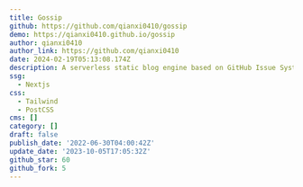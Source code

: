 ```yaml
---
title: Gossip
github: https://github.com/qianxi0410/gossip
demo: https://qianxi0410.github.io/gossip
author: qianxi0410
author_link: https://github.com/qianxi0410
date: 2024-02-19T05:13:08.174Z
description: A serverless static blog engine based on GitHub Issue System.
ssg:
  - Nextjs
css:
  - Tailwind
  - PostCSS
cms: []
category: []
draft: false
publish_date: '2022-06-30T04:00:42Z'
update_date: '2023-10-05T17:05:32Z'
github_star: 60
github_fork: 5
---
```


